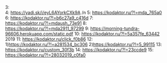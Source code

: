 3:  
4:  https://yadi.sk/i/eyL6AYorkCXk9A /n
5:  https://kodaktor.ru/?!=mda_765a0
6:  https://kodaktor.ru/?!=b6c27a9_c416d
7:  https://kodaktor.ru/?!=mdaush_73e91
8:  https://kodaktor.ru/?!=mda2911_97299
9:  https://morning-tundra-96606.herokuapp.com/static.pdf
10: https://kodaktor.ru/?!=5a357fe_63442
2019 
11: https://kodaktor.ru/click_f0b86
12: 1)https://kodaktor.ru/?!=a281534_bc306 2)https://kodaktor.ru/?!=5_99115
13: https://kodaktor.ru/custom_30f3b
14: https://kodaktor.ru/?!=23ccde9
15: https://kodaktor.ru/?!=28032019_c0fa0
